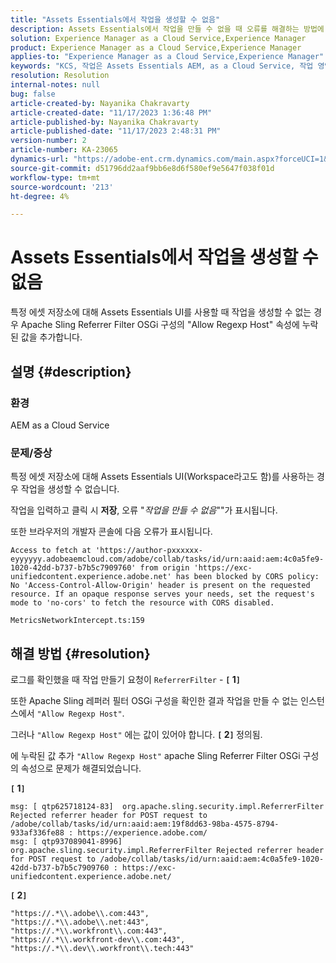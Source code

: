 ```yaml
---
title: "Assets Essentials에서 작업을 생성할 수 없음"
description: Assets Essentials에서 작업을 만들 수 없을 때 오류를 해결하는 방법에 대해 알아봅니다. 누락된 값을 "Allow Regexp Host" 속성에 추가합니다.
solution: Experience Manager as a Cloud Service,Experience Manager
product: Experience Manager as a Cloud Service,Experience Manager
applies-to: "Experience Manager as a Cloud Service,Experience Manager"
keywords: "KCS, 작업은 Assets Essentials AEM, as a Cloud Service, 작업 영역에서 만들 수 없음"
resolution: Resolution
internal-notes: null
bug: false
article-created-by: Nayanika Chakravarty
article-created-date: "11/17/2023 1:36:48 PM"
article-published-by: Nayanika Chakravarty
article-published-date: "11/17/2023 2:48:31 PM"
version-number: 2
article-number: KA-23065
dynamics-url: "https://adobe-ent.crm.dynamics.com/main.aspx?forceUCI=1&pagetype=entityrecord&etn=knowledgearticle&id=715f8f59-4e85-ee11-8179-6045bd0065b6"
source-git-commit: d51796dd2aaf9bb6e8d6f580ef9e5647f038f01d
workflow-type: tm+mt
source-wordcount: '213'
ht-degree: 4%

---
```


# Assets Essentials에서 작업을 생성할 수 없음


특정 에셋 저장소에 대해 Assets Essentials UI를 사용할 때 작업을 생성할 수 없는 경우 Apache Sling Referrer Filter OSGi 구성의 &quot;Allow Regexp Host&quot; 속성에 누락된 값을 추가합니다.

## 설명 {#description}


### 환경

AEM as a Cloud Service

### 문제/증상

특정 에셋 저장소에 대해 Assets Essentials UI(Workspace라고도 함)를 사용하는 경우 작업을 생성할 수 없습니다.

작업을 입력하고 클릭 시 <b>저장</b>, 오류 &quot;*작업을 만들 수 없음*&quot;&quot;가 표시됩니다.

또한 브라우저의 개발자 콘솔에 다음 오류가 표시됩니다.


```
Access to fetch at 'https://author-pxxxxxx-eyyyyyy.adobeaemcloud.com/adobe/collab/tasks/id/urn:aaid:aem:4c0a5fe9-1020-42dd-b737-b7b5c7909760' from origin 'https://exc-unifiedcontent.experience.adobe.net' has been blocked by CORS policy: 
No 'Access-Control-Allow-Origin' header is present on the requested resource. If an opaque response serves your needs, set the request's mode to 'no-cors' to fetch the resource with CORS disabled.

MetricsNetworkIntercept.ts:159
```



## 해결 방법 {#resolution}


로그를 확인했을 때 작업 만들기 요청이 `ReferrerFilter` - <b>`[` 1`]` </b>

또한 Apache Sling 레퍼러 필터 OSGi 구성을 확인한 결과 작업을 만들 수 없는 인스턴스에서 `"Allow Regexp Host"`.

그러나 `"Allow Regexp Host"` 에는 값이 있어야 합니다. <b>`[` 2`]` </b> 정의됨.

에 누락된 값 추가 `"Allow Regexp Host"` apache Sling Referrer Filter OSGi 구성의 속성으로 문제가 해결되었습니다.

<b>`[` 1`]` </b>


```
msg: [ qtp625718124-83]  org.apache.sling.security.impl.ReferrerFilter Rejected referrer header for POST request to /adobe/collab/tasks/id/urn:aaid:aem:19f8dd63-98ba-4575-8794-933af336fe88 : https://experience.adobe.com/
msg: [ qtp937089041-8996]  org.apache.sling.security.impl.ReferrerFilter Rejected referrer header for POST request to /adobe/collab/tasks/id/urn:aaid:aem:4c0a5fe9-1020-42dd-b737-b7b5c7909760 : https://exc-unifiedcontent.experience.adobe.net/
```


<b>`[` 2`]` </b>


```
"https://.*\\.adobe\\.com:443",
"https://.*\\.adobe\\.net:443",
"https://.*\\.workfront\\.com:443",
"https://.*\\.workfront-dev\\.com:443",
"https://.*\\.dev\\.workfront\\.tech:443"
```

